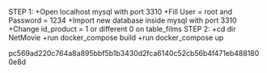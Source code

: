 STEP 1:
    +Open localhost mysql with port 3310
    +Fill User = root and Password = 1234
    +Import new database inside mysql with port 3310
    +Change id_product = 1 or different 0 on table_films
STEP 2:
    +cd dir NetMovie
    +run docker_compose build
    +run docker_compose up

pc569ad220c764a8a895bbf5b1b3430d2fca6140c52cb56b4f471eb4881800e8d



